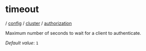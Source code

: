 # timeout

/ [config](/ref/config/index.md) / [cluster](/ref/config/config/cluster/index.md) / [authorization](/ref/config/config/cluster/authorization/index.md) 

Maximum number of seconds to wait for a client to authenticate.

*Default value*: `1`
